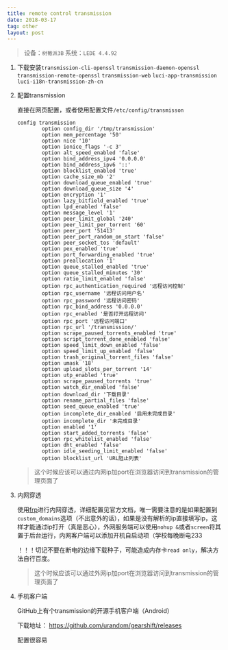 ```yaml
---
title: remote control transmission
date: 2018-03-17
tag: other
layout: post
---
```


> 设备：`树莓派3B` 系统：`LEDE 4.4.92`

1. 下载安装`transmission-cli-openssl` `transmission-daemon-openssl` `transmission-remote-openssl` `transmission-web` `luci-app-transmission` `luci-i18n-transmission-zh-cn`

2. 配置transmission

   直接在网页配置，或者使用配置文件`/etc/config/transmisson`

   ```
   config transmission
           option config_dir '/tmp/transmission'
           option mem_percentage '50'
           option nice '10'
           option ionice_flags '-c 3'
           option alt_speed_enabled 'false'
           option bind_address_ipv4 '0.0.0.0'
           option bind_address_ipv6 '::'
           option blocklist_enabled 'true'
           option cache_size_mb '2'
           option download_queue_enabled 'true'
           option download_queue_size '4'
           option encryption '1'
           option lazy_bitfield_enabled 'true'
           option lpd_enabled 'false'
           option message_level '1'
           option peer_limit_global '240'
           option peer_limit_per_torrent '60'
           option peer_port '51413'
           option peer_port_random_on_start 'false'
           option peer_socket_tos 'default'
           option pex_enabled 'true'
           option port_forwarding_enabled 'true'
           option preallocation '1'
           option queue_stalled_enabled 'true'
           option queue_stalled_minutes '30'
           option ratio_limit_enabled 'false'
           option rpc_authentication_required '远程访问控制'
           option rpc_username '远程访问用户名'
           option rpc_password '远程访问密码'
           option rpc_bind_address '0.0.0.0'
           option rpc_enabled '是否打开远程访问'
           option rpc_port '远程访问端口'
           option rpc_url '/transmission/'
           option scrape_paused_torrents_enabled 'true'
           option script_torrent_done_enabled 'false'
           option speed_limit_down_enabled 'false'
           option speed_limit_up_enabled 'false'
           option trash_original_torrent_files 'false'
           option umask '18'
           option upload_slots_per_torrent '14'
           option utp_enabled 'true'
           option scrape_paused_torrents 'true'
           option watch_dir_enabled 'false'
           option download_dir '下载目录'
           option rename_partial_files 'false'
           option seed_queue_enabled 'true'
           option incomplete_dir_enabled '启用未完成目录'
           option incomplete_dir '未完成目录'
           option enabled '1'
           option start_added_torrents 'false'
           option rpc_whitelist_enabled 'false'
           option dht_enabled 'false'
           option idle_seeding_limit_enabled 'false'
           option blocklist_url 'URL阻止列表'
   ```

   > 这个时候应该可以通过内网ip加port在浏览器访问到transmission的管理页面了

3. 内网穿透

    使用[frp](https://github.com/fatedier/frp)进行内网穿透，详细配置见官方文档，唯一需要注意的是如果配置到`custom_domains`选项（不出意外的话），如果是没有解析的ip直接填写ip，这样才能通过ip打开（真是恶心），外网服务端可以使用`nohup &`或者`screen`将其置于后台运行，内网客户端可以添加开机自启动项（学校每晚断电233

   ！！！切记不要在断电的边缘下载种子，可能造成内存卡`read only`，解决方法自行百度。

   > 这个时候应该可以通过外网ip加port在浏览器访问到transmission的管理页面了
4. 手机客户端

   GitHub上有个transmission的开源手机客户端（Android）

   下载地址： https://github.com/urandom/gearshift/releases

   配置很容易